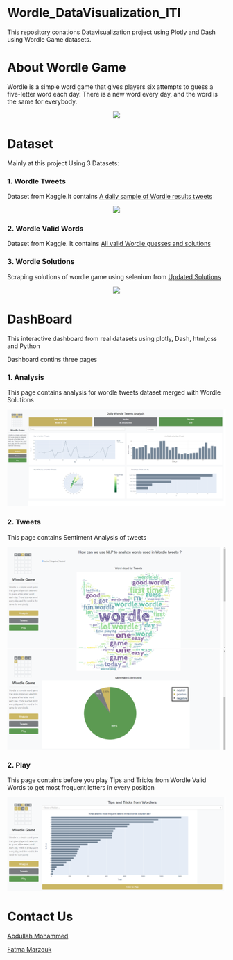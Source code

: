 # Wordle_DataVisualization_ITI
This repository conations Datavisualization project using Plotly and Dash using Wordle Game datasets.
# About Wordle Game
<p> Wordle is a simple word game that gives players six attempts to guess a five-letter word each day. There is a new word every day, and the word is the same for everybody.</p>
<p align="center">
  <img src="https://goodwordnews.com/wp-content/uploads/2022/02/1644629463_wordle_website_screenshot_new_1641474361623.jpg"/>
</p>
<h1> Dataset</h1>
<p>Mainly at this project Using 3 Datasets:</p>
<h3>1. Wordle Tweets </h3>
Dataset from Kaggle.It contains <a href="https://www.kaggle.com/datasets/benhamner/wordle-tweets">A daily sample of Wordle results tweets </a>
<p align="center">
  <img src="https://miro.medium.com/max/875/1*nVAZxD8XfgU0nm7fgdPiwg.png"/>
</p>
<h3>2. Wordle Valid Words </h3>
Dataset from Kaggle. It contains <a href="https://www.kaggle.com/datasets/bcruise/wordle-valid-words">All valid Wordle guesses and solutions</a>
<h3>3. Wordle Solutions </h3>
Scraping solutions of wordle game using selenium from <a href="https://screenrant.com/wordle-answers-updated-word-puzzle-guide/">Updated Solutions</a>
<p align="center">
  <img src="https://static0.srcdn.com/wordpress/wp-content/uploads/2022/01/Wordle-answers-screen-feature.jpg?q=50&fit=crop&w=480&h=300&dpr=1.5 480w"/>
</p>
<h1> DashBoard</h1>
<p> This interactive dashboard from real datasets using plotly, Dash, html,css and Python</p>
<p> Dashboard contins three pages</p>
<h3>1. Analysis</h3>
<p>This page contains analysis for wordle tweets dataset merged with Wordle Solutions</p>
<p align="center">
  <img src="https://raw.githubusercontent.com/FatmaAlZhraaMarzouk/Wordle_DataVisualization_ITI/main/DashBoard/Analysis.png"/>
</p>
<h3>2. Tweets</h3>
<p>This page contains Sentiment Analysis of tweets</p>
<p align="center">
  <img src="https://raw.githubusercontent.com/FatmaAlZhraaMarzouk/Wordle_DataVisualization_ITI/main/DashBoard/Tweets1.png"/>
  <img src="https://raw.githubusercontent.com/FatmaAlZhraaMarzouk/Wordle_DataVisualization_ITI/main/DashBoard/Tweets2.png"/>
</p>
<h3>2. Play</h3>
<p>This page contains before you play Tips and Tricks from Wordle Valid Words to get most frequent letters in every position</p>
<p align="center">
  <img src="https://raw.githubusercontent.com/FatmaAlZhraaMarzouk/Wordle_DataVisualization_ITI/main/DashBoard/Play.png"/>
</p>
<h1>Contact Us</h1>
<p>
  <a href = "mailto: abdullah.mohammed.29698@gmail.com">Abdullah Mohammed </a>
  </p>
<p>
<a href = "mailto: fatmamarzouk25@gmail.com">Fatma Marzouk</a>
  </p>



